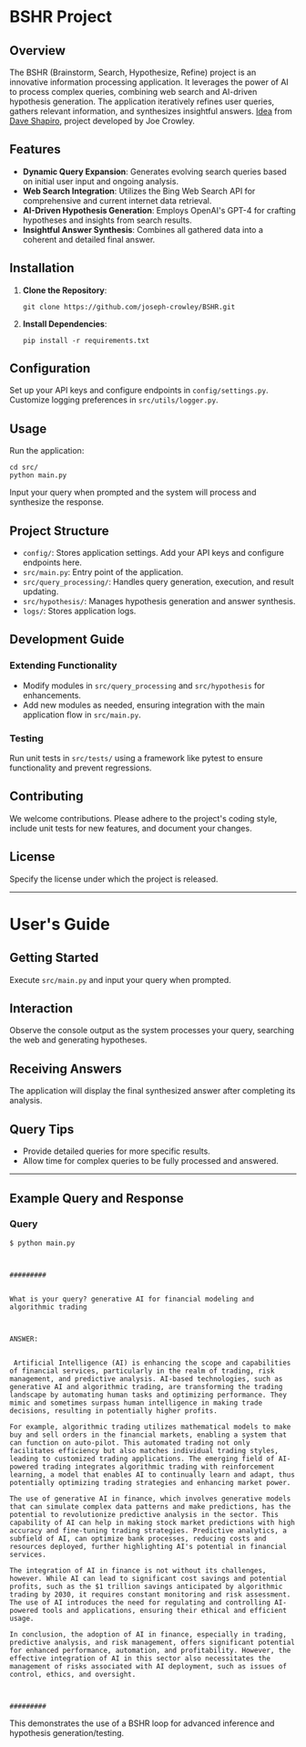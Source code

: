 # BSHR Project

## Overview
The BSHR (Brainstorm, Search, Hypothesize, Refine) project is an innovative information processing application. It leverages the power of AI to process complex queries, combining web search and AI-driven hypothesis generation. The application iteratively refines user queries, gathers relevant information, and synthesizes insightful answers. [Idea](https://youtu.be/WJ3Yk07ETP0?t=1071) from [Dave Shapiro](https://github.com/daveshap/BSHR_Loop), project developed by Joe Crowley.

## Features
- **Dynamic Query Expansion**: Generates evolving search queries based on initial user input and ongoing analysis.
- **Web Search Integration**: Utilizes the Bing Web Search API for comprehensive and current internet data retrieval.
- **AI-Driven Hypothesis Generation**: Employs OpenAI's GPT-4 for crafting hypotheses and insights from search results.
- **Insightful Answer Synthesis**: Combines all gathered data into a coherent and detailed final answer.

## Installation
1. **Clone the Repository**:
   ```
   git clone https://github.com/joseph-crowley/BSHR.git
   ```
2. **Install Dependencies**:
   ```
   pip install -r requirements.txt
   ```

## Configuration
Set up your API keys and configure endpoints in `config/settings.py`. Customize logging preferences in `src/utils/logger.py`.

## Usage
Run the application:
```
cd src/
python main.py
```
Input your query when prompted and the system will process and synthesize the response.

## Project Structure
- `config/`: Stores application settings. Add your API keys and configure endpoints here.
- `src/main.py`: Entry point of the application.
- `src/query_processing/`: Handles query generation, execution, and result updating.
- `src/hypothesis/`: Manages hypothesis generation and answer synthesis.
- `logs/`: Stores application logs.

## Development Guide
### Extending Functionality
- Modify modules in `src/query_processing` and `src/hypothesis` for enhancements.
- Add new modules as needed, ensuring integration with the main application flow in `src/main.py`.

### Testing
Run unit tests in `src/tests/` using a framework like pytest to ensure functionality and prevent regressions.

## Contributing
We welcome contributions. Please adhere to the project's coding style, include unit tests for new features, and document your changes.

## License
Specify the license under which the project is released.

---

# User's Guide
## Getting Started
Execute `src/main.py` and input your query when prompted.

## Interaction
Observe the console output as the system processes your query, searching the web and generating hypotheses.

## Receiving Answers
The application will display the final synthesized answer after completing its analysis.

## Query Tips
- Provide detailed queries for more specific results.
- Allow time for complex queries to be fully processed and answered.

---

## Example Query and Response

### Query
```
$ python main.py



#########


What is your query? generative AI for financial modeling and algorithmic trading



ANSWER:


 Artificial Intelligence (AI) is enhancing the scope and capabilities of financial services, particularly in the realm of trading, risk management, and predictive analysis. AI-based technologies, such as generative AI and algorithmic trading, are transforming the trading landscape by automating human tasks and optimizing performance. They mimic and sometimes surpass human intelligence in making trade decisions, resulting in potentially higher profits.

For example, algorithmic trading utilizes mathematical models to make buy and sell orders in the financial markets, enabling a system that can function on auto-pilot. This automated trading not only facilitates efficiency but also matches individual trading styles, leading to customized trading applications. The emerging field of AI-powered trading integrates algorithmic trading with reinforcement learning, a model that enables AI to continually learn and adapt, thus potentially optimizing trading strategies and enhancing market power.

The use of generative AI in finance, which involves generative models that can simulate complex data patterns and make predictions, has the potential to revolutionize predictive analysis in the sector. This capability of AI can help in making stock market predictions with high accuracy and fine-tuning trading strategies. Predictive analytics, a subfield of AI, can optimize bank processes, reducing costs and resources deployed, further highlighting AI's potential in financial services.

The integration of AI in finance is not without its challenges, however. While AI can lead to significant cost savings and potential profits, such as the $1 trillion savings anticipated by algorithmic trading by 2030, it requires constant monitoring and risk assessment. The use of AI introduces the need for regulating and controlling AI-powered tools and applications, ensuring their ethical and efficient usage.

In conclusion, the adoption of AI in finance, especially in trading, predictive analysis, and risk management, offers significant potential for enhanced performance, automation, and profitability. However, the effective integration of AI in this sector also necessitates the management of risks associated with AI deployment, such as issues of control, ethics, and oversight.



#########
```

This demonstrates the use of a BSHR loop for advanced inference and hypothesis generation/testing.